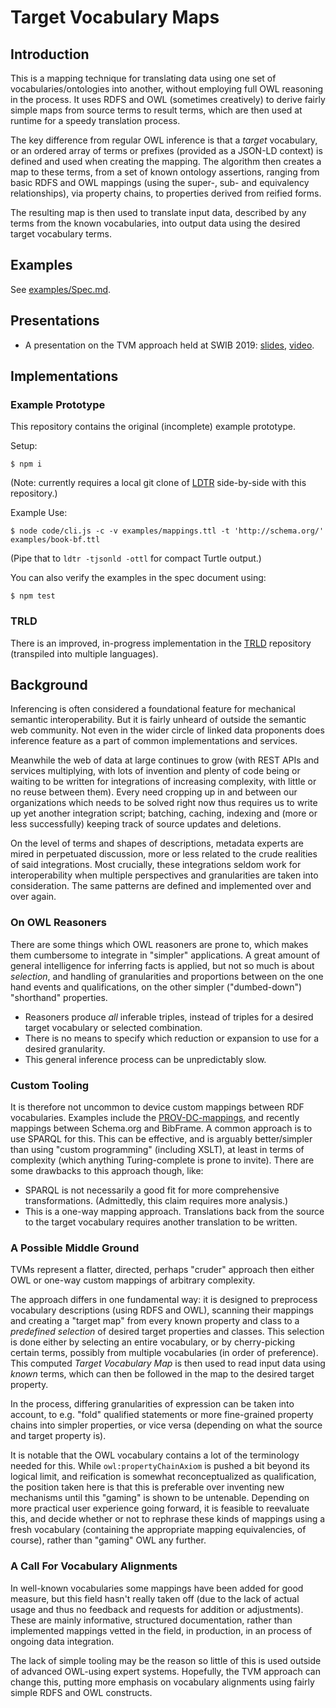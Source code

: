 # Target Vocabulary Maps

## Introduction

This is a mapping technique for translating data using one set of vocabularies/ontologies into another, without employing full OWL reasoning in the process. It uses RDFS and OWL (sometimes creatively) to derive fairly simple maps from source terms to result terms, which are then used at runtime for a speedy translation process.

The key difference from regular OWL inference is that a _target_ vocabulary, or an ordered array of terms or prefixes (provided as a JSON-LD context) is defined and used when creating the mapping. The algorithm then creates a map to these terms, from a set of known ontology assertions, ranging from basic RDFS and OWL mappings (using the super-, sub- and equivalency relationships), via property chains, to properties derived from reified forms.

The resulting map is then used to translate input data, described by any terms from the known vocabularies, into output data using the desired target vocabulary terms.

## Examples

See [examples/Spec.md](examples/Spec.md).

## Presentations

* A presentation on the TVM approach held at SWIB 2019: [slides](https://swib.org/swib19/slides/08_lindstroem_target-vocabulary-maps.pdf), [video](https://www.youtube.com/watch?v=A_1BIDAlbeI).

## Implementations

### Example Prototype

This repository contains the original (incomplete) example prototype.

Setup:

    $ npm i

(Note: currently requires a local git clone of [LDTR](https://github.com/niklasl/ldtr) side-by-side with this repository.)

Example Use:

    $ node code/cli.js -c -v examples/mappings.ttl -t 'http://schema.org/' examples/book-bf.ttl

(Pipe that to `ldtr -tjsonld -ottl` for compact Turtle output.)

You can also verify the examples in the spec document using:

    $ npm test

### TRLD

There is an improved, in-progress implementation in the [TRLD](https://github.com/niklasl/trld) repository (transpiled into multiple languages).

## Background

Inferencing is often considered a foundational feature for mechanical semantic interoperability. But it is fairly unheard of outside the semantic web community. Not even in the wider circle of linked data proponents does inference feature as a part of common implementations and services.

Meanwhile the web of data at large continues to grow (with REST APIs and services multiplying, with lots of invention and plenty of code being or waiting to be written for integrations of increasing complexity, with little or no reuse between them). Every need cropping up in and between our organizations which needs to be solved right now thus requires us to write up yet another integration script; batching, caching, indexing and (more or less successfully) keeping track of source updates and deletions.

On the level of terms and shapes of descriptions, metadata experts are mired in perpetuated discussion, more or less related to the crude realities of said integrations. Most crucially, these integrations seldom work for interoperability when multiple perspectives and granularities are taken into consideration. The same patterns are defined and implemented over and over again.

### On OWL Reasoners

There are some things which OWL reasoners are prone to, which makes them cumbersome to integrate in "simpler" applications. A great amount of general intelligence for inferring facts is applied, but not so much is about *selection*, and handling of granularities and proportions between on the one hand events and qualifications, on the other simpler ("dumbed-down") "shorthand" properties.

* Reasoners produce *all* inferable triples, instead of triples for a desired target vocabulary or selected combination.
* There is no means to specify which reduction or expansion to use for a desired granularity.
* This general inference process can be unpredictably slow.

### Custom Tooling

It is therefore not uncommon to device custom mappings between RDF vocabularies. Examples include the [PROV-DC-mappings](https://www.w3.org/TR/prov-dc/), and recently mappings between Schema.org and BibFrame. A common approach is to use SPARQL for this. This can be effective, and is arguably better/simpler than using "custom programming" (including XSLT), at least in terms of complexity (which anything Turing-complete is prone to invite). There are some drawbacks to this approach though, like:
* SPARQL is not necessarily a good fit for more comprehensive transformations. (Admittedly, this claim requires more analysis.)
* This is a one-way mapping approach. Translations back from the source to the target vocabulary requires another translation to be written.

### A Possible Middle Ground

TVMs represent a flatter, directed, perhaps "cruder" approach then either OWL or one-way custom mappings of arbitrary complexity.

The approach differs in one fundamental way: it is designed to preprocess vocabulary descriptions (using RDFS and OWL), scanning their mappings and creating a "target map" from every known property and class to a *predefined selection* of desired target properties and classes. This selection is done either by selecting an entire vocabulary, or by cherry-picking certain terms, possibly from multiple vocabularies (in order of preference). This computed *Target Vocabulary Map* is then used to read input data using *known* terms, which can then be followed in the map to the desired target property.

In the process, differing granularities of expression can be taken into account, to e.g. "fold" qualified statements or more fine-grained property chains into simpler properties, or vice versa (depending on what the source and target property is).

It is notable that the OWL vocabulary contains a lot of the terminology needed for this. While `owl:propertyChainAxiom` is pushed a bit beyond its logical limit, and reification is somewhat reconceptualized as qualification, the position taken here is that this is preferable over inventing new mechanisms until this "gaming" is shown to be untenable. Depending on more practical user experience going forward, it is feasible to reevaluate this, and decide whether or not to rephrase these kinds of mappings using a fresh vocabulary (containing the appropriate mapping equivalencies, of course), rather than "gaming" OWL any further.

### A Call For Vocabulary Alignments

In well-known vocabularies some mappings have been added for good measure, but this field hasn't really taken off (due to the lack of actual usage and thus no feedback and requests for addition or adjustments). These are mainly informative, structured documentation, rather than implemented mappings vetted in the field, in production, in an process of ongoing data integration.

The lack of simple tooling may be the reason so little of this is used outside of advanced OWL-using expert systems. Hopefully, the TVM approach can change this, putting more emphasis on vocabulary alignments using fairly simple RDFS and OWL constructs.
